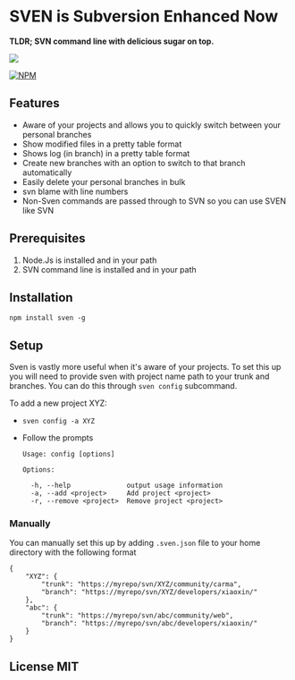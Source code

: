 # SVEN is Subversion Enhanced Now

**TLDR; SVN command line with delicious sugar on top.**

![](https://dl.dropboxusercontent.com/u/4721128/screenshots/sven_create_and_switch.gif)

[![NPM](https://nodei.co/npm/sven.png)](https://nodei.co/npm/sven/)

## Features

* Aware of your projects and allows you to quickly switch between your personal branches
* Show modified files in a pretty table format
* Shows log (in branch) in a pretty table format
* Create new branches with an option to switch to that branch automatically
* Easily delete your personal branches in bulk
* svn blame with line numbers
* Non-Sven commands are passed through to SVN so you can use SVEN like SVN

## Prerequisites

1. Node.Js is installed and in your path
2. SVN command line is installed and in your path

## Installation

	npm install sven -g
	
## Setup

Sven is vastly more useful when it's aware of your projects. To set this up you will need to provide sven with project name path to your trunk and branches. You can do this through `sven config` subcommand.

To add a new project XYZ:

* `sven config -a XYZ`
* Follow the prompts

	  Usage: config [options]

	  Options:

	    -h, --help              output usage information
	    -a, --add <project>     Add project <project>
	    -r, --remove <project>  Remove project <project>


### Manually

You can manually set this up by adding `.sven.json` file to your home directory with the following format

	{
		"XYZ": {
			"trunk": "https://myrepo/svn/XYZ/community/carma",
			"branch": "https://myrepo/svn/XYZ/developers/xiaoxin/"
		},
		"abc": {
			"trunk": "https://myrepo/svn/abc/community/web",
			"branch": "https://myrepo/svn/abc/developers/xiaoxin/"
		}
	}

## License MIT
